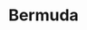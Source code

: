 ---
title:			"Bermuda"
post_path:	2016-09-17-bermuda
date_start:	2016/09/17
date_end:		2016/09/20
metadata:
  - year: 2016
  - airports:
      - JFK
      - BDA
  - airlines:
      - JetBlue
  - cities:
      - Hamilton
  - territories:
      - Bermuda
  - continents:
      - North America
  - regions:
      - Caribbean
photos:
  - ext:		01.jpg
    class:	vertical
  - ext:		02.jpg
    class:	vertical
---